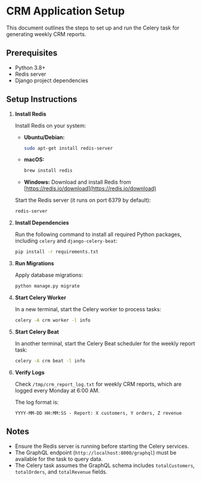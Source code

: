 # CRM Application Setup

This document outlines the steps to set up and run the Celery task for generating weekly CRM reports.

## Prerequisites

- Python 3.8+
- Redis server
- Django project dependencies

## Setup Instructions

1.  **Install Redis**

    Install Redis on your system:

    - **Ubuntu/Debian:**
      ```bash
      sudo apt-get install redis-server
      ```
    - **macOS:**
      ```bash
      brew install redis
      ```
    - **Windows:** Download and install Redis from [https://redis.io/download](https://redis.io/download)

    Start the Redis server (it runs on port 6379 by default):

    ```bash
    redis-server
    ```

2.  **Install Dependencies**

    Run the following command to install all required Python packages, including `celery` and `django-celery-beat`:

    ```bash
    pip install -r requirements.txt
    ```

3.  **Run Migrations**

    Apply database migrations:

    ```bash
    python manage.py migrate
    ```

4.  **Start Celery Worker**

    In a new terminal, start the Celery worker to process tasks:

    ```bash
    celery -A crm worker -l info
    ```

5.  **Start Celery Beat**

    In another terminal, start the Celery Beat scheduler for the weekly report task:

    ```bash
    celery -A crm beat -l info
    ```

6.  **Verify Logs**

    Check `/tmp/crm_report_log.txt` for weekly CRM reports, which are logged every Monday at 6:00 AM.

    The log format is:

    ```
    YYYY-MM-DD HH:MM:SS - Report: X customers, Y orders, Z revenue
    ```

## Notes

- Ensure the Redis server is running before starting the Celery services.
- The GraphQL endpoint (`http://localhost:8000/graphql`) must be available for the task to query data.
- The Celery task assumes the GraphQL schema includes `totalCustomers`, `totalOrders`, and `totalRevenue` fields.
